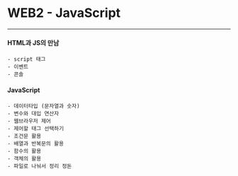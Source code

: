 # WEB2 - JavaScript
-------------------

#### HTML과 JS의 만남
	- script 태그
	- 이벤트
	- 콘솔

#### JavaScript
	- 데이터타입 (문자열과 숫자)
	- 변수와 대입 연산자
	- 웹브라우저 제어
	- 제어할 태그 선택하기
	- 조건문 활용
	- 배열과 반복문의 활용
	- 함수의 활용
	- 객체의 활용
	- 파일로 나눠서 정리 정돈
	
